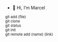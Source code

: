 - 👋 Hi, I’m Marcel

<sub>git add (file)</sub>  
<sub>git clone</sub>  
<sub>git status</sub>  
<sub>git init</sub>  
<sub>git remote add (name) (link)</sub>  
